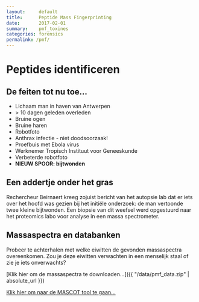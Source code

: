 ```yaml
---
layout:     default
title:      Peptide Mass Fingerprinting
date:       2017-02-01
summary:    pmf_toxines
categories: forensics
permalink: /pmf/
---
```


# Peptides identificeren

## De feiten tot nu toe...

- Lichaam man in haven van Antwerpen
- \> 10 dagen geleden overleden
- Bruine ogen
- Bruine haren
- Robotfoto
- Anthrax infectie - niet doodsoorzaak!
- Proefbuis met Ebola virus
- Werknemer Tropisch Instituut voor Geneeskunde
- Verbeterde robotfoto
- **NIEUW SPOOR: bijtwonden**


## Een addertje onder het gras

Rechercheur Beirnaert kreeg zojuist bericht van het autopsie lab dat er iets over het hoofd was gezien bij het initiële onderzoek: de man vertoonde twee kleine bijtwonden. Een biopsie van dit weefsel werd opgestuurd naar het proteomics labo voor analyse in een massa spectrometer.

## Massaspectra en databanken
Probeer te achterhalen met welke eiwitten de gevonden massaspectra overeenkomen. Zou je deze eiwitten verwachten in een menselijk staal of zie je iets onverwachts?

[Klik hier om de massaspectra te downloaden...]({{ "/data/pmf_data.zip" | absolute_url }})

[Klik hier om naar de MASCOT tool te gaan...](http://www.matrixscience.com/cgi/search_form.pl?FORMVER=2&SEARCH=PMF)
